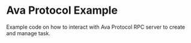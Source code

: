 # Ava Protocol Example

Example code on how to interact with Ava Protocol RPC server to create and
manage task.
